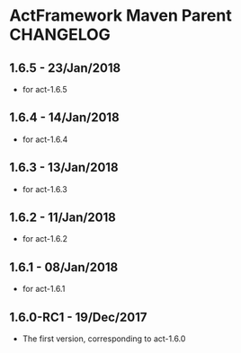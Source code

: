 # ActFramework Maven Parent CHANGELOG

## 1.6.5 - 23/Jan/2018
* for act-1.6.5

## 1.6.4 - 14/Jan/2018
* for act-1.6.4

## 1.6.3 - 13/Jan/2018
* for act-1.6.3

## 1.6.2 - 11/Jan/2018
* for act-1.6.2

## 1.6.1 - 08/Jan/2018
* for act-1.6.1

## 1.6.0-RC1 - 19/Dec/2017
* The first version, corresponding to act-1.6.0

